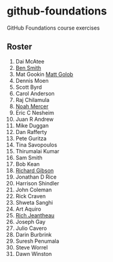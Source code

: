 # github-foundations
GitHub Foundations course exercises
## Roster
1. Dai McAtee
1. [Ben Smith](ben_smith.md)
1. Mat Gookin
[Matt Golob](Matt_Golob.md)
1. Dennis Moen
1. Scott Byrd
1. Carol Anderson
1. Raj Chilamula
1. [Noah Mercer](noah_mercer.md)
1. Eric C Nesheim
1. Juan R Andrew
1. Mike Duggan
1. Dan Rafferty
1. Pete Guritza
1. Tina Savopoulos
1. Thirumalai Kumar
1. Sam Smith
1. Bob Kean
1. [Richard Gibson](richard_gibson.md)
1. Jonathan D Rice
1. Harrison Shindler
1. John Coleman
1. Rick Craven
1. Shweta Sanghi
1. Art Aquiro
1. [Rich Jeantheau](rich_jeantheau.md)
1. Joseph Gay
1. Julio Cavero
1. Darin Burbrink
1. Suresh Penumala
1. Steve Worrel
1. Dawn Winston
